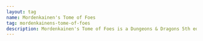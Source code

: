 ```yaml
---
layout: tag
name: Mordenkainen's Tome of Foes
tag: mordenkainens-tome-of-foes
description: Mordenkainen's Tome of Foes is a Dungeons & Dragons 5th edition sourcebook that delves into the lore and conflicts of various races and factions, providing new character options and a bestiary of formidable creatures.
---
```

